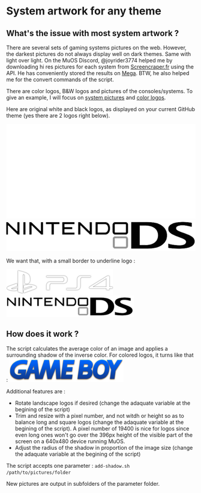 # System artwork for any theme

## What's the issue with most system artwork ?

There are several sets of gaming systems pictures on the web. However, the darkest pictures do not always display well on dark themes. Same with light over light. On the MuOS Discord, @joyrider3774 helped me by downloading hi res pictures for each system from [Screencraper.fr](https://www.screenscraper.fr/) using the API. He has conveniently stored the results on [Mega](https://mega.nz/folder/s8oSiRBD#USPpSPL4Qzb5wgeJnVLlzg). BTW, he also helped me for the convert commands of the script.

There are color logos, B&W logos and pictures of the consoles/systems. To give an example, I will focus on [system pictures](https://github.com/gerpy/muos-artwork/tree/master/system-scraping/screenscraper.fr/system-pictures/shadow-invert) and [color logos](https://github.com/gerpy/muos-artwork/tree/master/system-scraping/screenscraper.fr/system-logos/shadow-invert).

Here are original white and black logos, as displayed on your current GitHub theme (yes there are 2 logos right below).

<kbd>
  <img src="https://github.com/gerpy/muos-artwork/blob/master/system-scraping/system-logos/Playstation%204_wor_1.png">
</kbd>

<kbd>
  <img src="https://github.com/gerpy/muos-artwork/blob/master/system-scraping/system-logos/Nintendo%20DS_wor_1.png">
</kbd>

We want that, with a small border to underline logo :

![white](https://github.com/gerpy/muos-artwork/blob/master/system-scraping/screenscraper.fr/system-logos/shadow-invert/Playstation%204_wor_1.png)
![black](https://github.com/gerpy/muos-artwork/blob/master/system-scraping/screenscraper.fr/system-logos/shadow-invert/Nintendo%20DS_wor_1.png)

## How does it work ?

The script calculates the average color of an image and applies a surrounding shadow of the inverse color. For colored logos, it turns like that :
![white](https://github.com/gerpy/muos-artwork/blob/master/system-scraping/screenscraper.fr/system-logos/shadow-invert/Game%20Boy_wor_1.png)

Additional features are :
- Rotate landscape logos if desired (change the adaquate variable at the begining of the script)
- Trim and resize with a pixel number, and not witdh or height so as to balance long and square logos (change the adaquate variable at the begining of the script). A pixel number of 19400 is nice for logos since even long ones won't go over the 396px height of the visible part of the screen on a 640x480 device running MuOS.
- Adjust the radius of the shadow in proportion of the image size (change the adaquate variable at the begining of the script)

The script accepts one parameter : 
```add-shadow.sh /path/to/pictures/folder```

New pictures are output in subfolders of the parameter folder.
